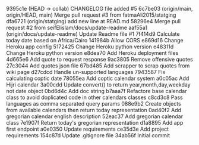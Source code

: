 9395c1e (HEAD -> collab) CHANGELOG file added #5
6c7be03 (origin/main, origin/HEAD, main) Merge pull request #3 from fatmaAli2015/statging
dfa6721 (origin/statging) add new line at READ.md
58296e4 Merge pull request #2 from seifElislam/docs/update-readme
aaf55a1 (origin/docs/update-readme) Update Readme file #1
7f414d9 Calculate today date based on Africa/Cairo
141984b Allow CORS
e869d16 Change Heroku app config
5172425 Change Heroku python version
e48311d Change Heroku python version
e8dea70 Add Heroku deployment files
4d665e6 Add quote to request response
9ac3805 Remove offensive quotes
27c3044 Add quotes json file
67bd485 Add scrapper to scrap quotes from wiki page
d27cdcd Handle un-supported languages
7943587 Fix calculating coptic date
78055ea Add coptic calendar system
a0c05ac Add Hijri calendar
3a00cdd Update convert() to return year,month,day,weekday not date object
0bd6d4c Add doc string
b7aaa7f Refactore base calendar class to avoid doplicated code in other calendars classes
c8cd3c8 Pass languages as comma separated query params
088e9b2 Create objects from available calendars then return today representation
0ad40f2 Add gregorian calendar english description
52eac37 Add gregorian calendar class
7e1907f Return today's gregorian representation
d1a8895 Add app first endpoint
a0e0350 Update requirements
ce35d3e Add project requirements
154c87d Update .gitignore file
34ab56f Initial commit